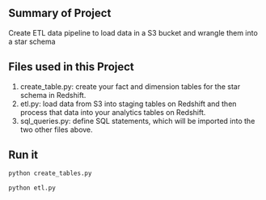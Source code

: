 ## Summary of Project
Create ETL data pipeline to load data in a S3 bucket and wrangle them into a star schema

## Files used in this Project
1. create_table.py: create your fact and dimension tables for the star schema in Redshift.
2. etl.py: load data from S3 into staging tables on Redshift and then process that data into your analytics tables on Redshift.
3. sql_queries.py: define  SQL statements, which will be imported into the two other files above.

## Run it
```bash
python create_tables.py
```

```bash
python etl.py
```
